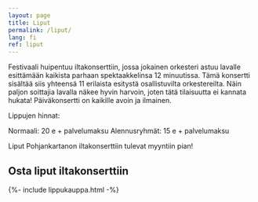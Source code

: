 ```yaml
---
layout: page
title: Liput
permalink: /liput/
lang: fi
ref: liput
---
```

Festivaali huipentuu iltakonserttiin, jossa jokainen orkesteri astuu lavalle esittämään kaikista parhaan spektaakkelinsa 12 minuutissa. Tämä konsertti sisältää siis yhteensä 11 erilaista esitystä osallistuvilta orkestereilta. Näin paljon soittajia lavalla näkee hyvin harvoin, joten tätä tilaisuutta ei kannata hukata! Päiväkonsertti on kaikille avoin ja ilmainen.

Lippujen hinnat:

Normaali: 20 e + palvelumaksu
Alennusryhmät: 15 e + palvelumaksu


Liput Pohjankartanon iltakonserttiin tulevat myyntiin pian!

## Osta liput iltakonserttiin

{%- include lippukauppa.html -%}